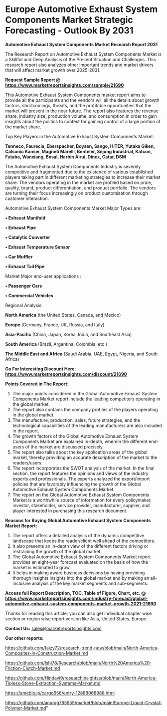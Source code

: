 # Europe Automotive Exhaust System Components Market Strategic Forecasting - Outlook By 2031

<strong>Automotive Exhaust System Components Market Research Report 2031</strong>

The Research Report on Automotive Exhaust System Components Market is a Skillful and Deep Analysis of the Present Situation and Challenges. This research report also analyzes other important trends and market drivers that will affect market growth over 2025-2031.

<strong>Request Sample Report @ <a href=https://www.marketreportsinsights.com/sample/21690>https://www.marketreportsinsights.com/sample/21690</a></strong>

This Automotive Exhaust System Components market report aims to provide all the participants and the vendors will all the details about growth factors, shortcomings, threats, and the profitable opportunities that the market will present in the near future. The report also features the revenue share, industry size, production volume, and consumption in order to gain insights about the politics to contest for gaining control of a large portion of the market share.

Top Key Players in the Automotive Exhaust System Components Market:

<strong>Tenneco, Faurecia, Eberspacher, Boysen, Sango, HITER, Yutaka Giken, Calsonic Kansei, Magneti Marelli, Benteler, Sejong Industrial, Katcon, Futaba, Wanxiang, Bosal, Harbin Airui, Dinex, Catar, DSM</strong>

The Automotive Exhaust System Components Industry is severely competitive and fragmented due to the existence of various established players taking part in different marketing strategies to increase their market share. The vendors operating in the market are profiled based on price, quality, brand, product differentiation, and product portfolio. The vendors are turning their focus increasingly on product customization through customer interaction.

Automotive Exhaust System Components Market Major Types are:

<strong>• Exhaust Manifold

• Exhaust Pipe

• Catalytic Converter

• Exhaust Temperature Sensor

• Car Muffler

• Exhaust Tail Pipe</strong>

Market Major end-user applications :

<strong>• Passenger Cars

• Commercial Vehicles</strong>

Regional Analysis

</u><strong><b>North America</b></strong> (the United States, Canada, and Mexico)

<strong><b>Europe </b></strong>(Germany, France, UK, Russia, and Italy)

<strong><b>Asia-Pacific</b></strong> (China, Japan, Korea, India, and Southeast Asia)

<strong><b>South America</b></strong> (Brazil, Argentina, Colombia, etc.)

<strong><b>The Middle East and Africa</b></strong> (Saudi Arabia, UAE, Egypt, Nigeria, and South Africa)

<strong>Go For Interesting Discount Here: <a href=https://www.marketreportsinsights.com/discount/21690>https://www.marketreportsinsights.com/discount/21690</a></strong>

<strong>Points Covered in The Report:</strong>
<ol>
  <li>The major points considered in the Global Automotive Exhaust System Components Market report include the leading competitors operating in the global market.</li>
  <li>The report also contains the company profiles of the players operating in the global market.</li>
  <li>The manufacture, production, sales, future strategies, and the technological capabilities of the leading manufacturers are also included in the report.</li>
  <li>The growth factors of the Global Automotive Exhaust System Components Market are explained in-depth, wherein the different end-users of the market are discussed precisely.</li>
  <li>The report also talks about the key application areas of the global market, thereby providing an accurate description of the market to the readers/users.</li>
  <li>The report incorporates the SWOT analysis of the market. In the final section, the report features the opinions and views of the industry experts and professionals. The experts analyzed the export/import policies that are favorably influencing the growth of the Global Automotive Exhaust System Components Market.</li>
  <li>The report on the Global Automotive Exhaust System Components Market is a worthwhile source of information for every policymaker, investor, stakeholder, service provider, manufacturer, supplier, and player interested in purchasing this research document.</li>
</ol>
<strong>Reasons for Buying Global Automotive Exhaust System Components Market Report:</strong>

<ol>
  <li>The report offers a detailed analysis of the dynamic competitive landscape that keeps the reader/client well ahead of the competitors.</li>
  <li>It also presents an in-depth view of the different factors driving or restraining the growth of the global market.</li>
  <li>The Global Automotive Exhaust System Components Market report provides an eight-year forecast evaluated on the basis of how the market is estimated to grow.</li>
  <li>It helps in making aware business decisions by having providing thorough insights insights into the global market and by making an all-inclusive analysis of the key market segments and sub-segments.</li>
</ol>
<strong>Access full Report Description, TOC, Table of Figure, Chart, etc. @ <a href=https://www.marketreportsinsights.com/industry-forecast/global-automotive-exhaust-system-components-market-growth-2021-21690>https://www.marketreportsinsights.com/industry-forecast/global-automotive-exhaust-system-components-market-growth-2021-21690</a></strong>


Thanks for reading this article; you can also get individual chapter wise section or region wise report version like Asia, United States, Europe.

<strong>Contact Us:</strong>
sales@marketreportsinsights.com

<strong>Our other reports:</strong>

<a href=https://github.com/faizy72/research-trend-new/blob/main/North-America-Composites-in-Construction-Market.md>https://github.com/faizy72/research-trend-new/blob/main/North-America-Composites-in-Construction-Market.md</a>

<a href=https://github.com/Ishi78/Research/blob/main/North%20America%20-Friction-Clutch-Market.md>https://github.com/Ishi78/Research/blob/main/North%20America%20-Friction-Clutch-Market.md</a>

<a href=https://github.com/Hindavi9/researchinsightss/blob/main/North-America-Tipless-Stone-Extraction-Systems-Market.md>https://github.com/Hindavi9/researchinsightss/blob/main/North-America-Tipless-Stone-Extraction-Systems-Market.md</a>

<a href=https://ameblo.jp/cargo656/entry-12888068988.html>https://ameblo.jp/cargo656/entry-12888068988.html</a>

<a href=https://github.com/anurag765555/market/blob/main/Europe-Liquid-Crystal-Polymer-Market.md>https://github.com/anurag765555/market/blob/main/Europe-Liquid-Crystal-Polymer-Market.md</a>"
